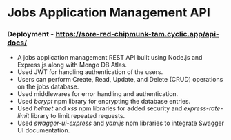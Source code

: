 # Jobs Application Management API
### Deployment - https://sore-red-chipmunk-tam.cyclic.app/api-docs/
* A jobs application management REST API built using Node.js and Express.js along with Mongo DB Atlas.
* Used JWT for handling authentication of the users. 
* Users can perform Create, Read, Update, and Delete (CRUD) operations on the jobs database.
* Used middlewares for error handling and authentication. 
* Used *bcrypt* npm library for encrypting the database entries. 
* Used *helmet* and *xss* npm libraries for added security and *express-rate-limit* library to limit repeated requests.
* Used *swagger-ui-express* and *yamljs* npm libraries to integrate Swagger UI documentation.
